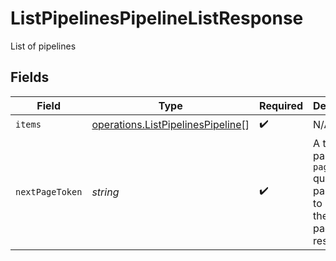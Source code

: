 # ListPipelinesPipelineListResponse

List of pipelines


## Fields

| Field                                                                                  | Type                                                                                   | Required                                                                               | Description                                                                            |
| -------------------------------------------------------------------------------------- | -------------------------------------------------------------------------------------- | -------------------------------------------------------------------------------------- | -------------------------------------------------------------------------------------- |
| `items`                                                                                | [operations.ListPipelinesPipeline](../../models/operations/listpipelinespipeline.md)[] | :heavy_check_mark:                                                                     | N/A                                                                                    |
| `nextPageToken`                                                                        | *string*                                                                               | :heavy_check_mark:                                                                     | A token to pass as a `page-token` query parameter to return the next page of results.  |